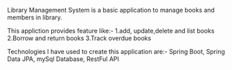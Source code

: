 Library Management System is a basic application to manage books and members in library.

This appliction provides feature like:-
1.add, update,delete and list books
2.Borrow and return books
3.Track overdue books

Technologies I have used to create this application are:-
Spring Boot, Spring Data JPA, mySql Database, RestFul API

